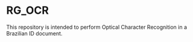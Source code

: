 # RG_OCR
This repository is intended to perform Optical Character Recognition in a Brazilian ID document.
